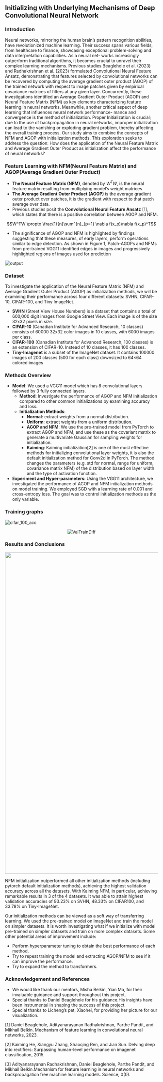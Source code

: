 ## Initializing with Underlying Mechanisms of Deep Convolutional Neural Network

### Introduction
Neural networks, mirroring the human brain’s pattern recognition abilities, have revolutionized machine learning. Their success spans various fields, from healthcare to finance,
showcasing exceptional problem-solving and data interpretation capabilities. As a neural net-
works increasingly outperform traditional algorithms, it becomes crucial to unravel their
complex learning mechanisms.
Previous studies Beaglehole et al. (2023) and Radhakrishnan et al. (2023) formulated Convolutional Neural Feature Ansatz, demonstrating that features selected by convolutional
networks can be recovered by computing the average gradient outer product (AGOP) of
the trained network with respect to image patches given by empirical covariance matrices
of filters at any given layer. Concurrently, these investigations identified an Average Gradient
Outer Product (AGOP) and Neural Feature Matrix (NFM) as key elements characterizing
feature learning in neural networks.
Meanwhile, another critical aspect of deep learning that influences neural network performance-
mance and convergence is the method of initialization. Proper Initialization is crucial; due
to the use of backpropagation in neural networks, improper initialization can lead to the
vanishing or exploding gradient problem, thereby affecting the overall training process.
Our study aims to combine the concepts of NFM and AGOP with initialization methods.
This exploration seeks to address the question: How does the application of the Neural
Feature Matrix and Average Gradient Outer Product as initialization affect the performance of neural networks?

### Feature Learning with NFM(Neural Feature Matrix) and AGOP(Average Gradient Outer Product)
* __The Neural Feature Matrix (NFM)__, denoted by $W^TW$, is the neural feature matrix resulting from multiplying model’s weight matrices.
* __The Average Gradient Outer Product (AGOP)__ is the average gradient outer product over patches, it is the gradient
with respect to that patch average over data.
* Previous studies posit the __Convolutional Neural Feature Ansatz__ [1], which states that there is a positive correlation between AGOP and NFM.
<div style="text-align:center">

  $$W^TW \propto \frac{1}{n}\sum^{n}_{p=1} \nabla f(x_p)\nabla f(x_p)^T$$
</div>

* The significance of AGOP and NFM is highlighted by findings suggesting that
these measures, of early layers, perform operations similar to edge detection.
As shown in Figure 1, Patch-AGOPs and NFMs from pre-trained VGG11
identified edges in images and progressively highlighted regions of images
used for prediction

![output](https://github.com/hulicheng117/DSC180-website/assets/97436268/028ffef0-678c-4c64-be47-34bccf7a6d29)

### Dataset
To investigate the application of the Neural Feature Matrix (NFM) and Average Gradient Outer Product (AGOP) as initialization methods, we will be examining their performance across four different datasets: SVHN, CIFAR-10, CIFAR-100, and Tiny ImageNet.
* __SVHN__ (Street View House Numbers) is a dataset that contains a total of 600,000 digit images from Google Street View. Each image is of the size 32x32 pixels in size.
* __CIFAR-10__ (Canadian Institute for Advanced Research, 10 classes) consists of 60000 32x32 color images in 10 classes, with 6000 images per class.     
* __CIFAR-100__ (Canadian Institute for Advanced Research, 100 classes) is an extension of CIFAR-10. Instead of 10 classes, it has 100 classes.
* __Tiny-Imagenet__ is a subset of the ImageNet dataset. It contains 100000 images of 200 classes (500 for each class) downsized to 64×64 colored images 

### Methods Overview
 * __Model__: We used a VGG11 model which has 8 convolutional layers followed by 3 fully connected layers.
    - __Method__: Investigate the performance of AGOP and NFM initialization compared to other common initializations by examining accuracy and loss.
    - __Initialization Methods__:
        - __Normal__:  extract weights from a normal distribution.
        - __Uniform__: extract weights from a uniform distribution.
        - __AGOP and NFM__:  We use the pre-trained model from PyTorch to extract AGOP and NFM, and use these as the covariant matrix to generate a multivariate Gaussian for sampling weights for initialization.
        - __Kaiming__: Kaiming initialization[2] is one of the most effective methods for initializing convolutional layer weights, it is also the default initialization method for Conv2d in PyTorch. The method changes the parameters (e.g. std for normal, range for uniform, covariance matrix NFM) of the distribution based on layer width and the type of activation function.
  * __Experiment and Hyper-parameters__: Using the VGG11 architecture, we investigated the performance of AGOP and NFM initialization methods on model training. We employed SGD with a learning rate of 0.001 and cross-entropy loss. The goal was to control initialization methods as the only variable.



### Training graphs
![cifar_100_acc](https://github.com/hulicheng117/DSC180-website/assets/97436268/00c1f9ae-8ab3-4576-91a7-865046e19f9f)
<div style="text-align:center">
  
  ![ValTrainDiff](https://github.com/hulicheng117/DSC180-website/assets/97436268/cac3469f-d96a-405e-8f55-452dc2ebf10c)
</div>



### Results and Conclusions
<div style="text-align:center">
  
  <img width="1060" alt="table" src="https://github.com/hulicheng117/DSC180-website/assets/97436268/5bf39188-7d30-41f0-ad64-5a5ea304d88d">
</div>


NFM initialization outperformed all other initialization methods (including pytorch default initialization methods), achieving the highest validation accuracy across all the datasets. With Kaiming NFM, in particular, achieving remarkable results in 3 of the 4 datasets. It was able to attain highest validation accuracies of 93.23% on SVHN, 48.33% on CIFAR100, and 33.78% on Tiny-ImageNet. 

Our initialization methods can be viewed as a soft way of transferring learning. We used the pre-trained model on ImageNet and train the model on simpler datasets. It is worth investigating what if we initialize with model pre-trained on simpler datasets and train on more complex datasets. Some other potential areas of improvement include:

  - Perform hyperparameter tuning to obtain the best performance of each method.
  - Try to repeat training the model and extracting AGOP/NFM to see if it can improve the performance.
  - Try to expand the method to transformers.


### Acknowledgement and References
- We would like thank our mentors, Misha Belkin, Yian Ma, for their invaluable
guidance and support throughout this project.
- Special thanks to Daniel Beaglehole for his guidance.His insights have been
instrumental in shaping the success of this project.
- Special thanks to Licheng’s pet, Xiaohei, for providing her picture for our
visualization.

[1] Daniel Beaglehole, Adityanarayanan Radhakrishnan, Parthe Pandit, and Mikhail Belkin. Mechanism of feature learning in convolutional neural networks, 2023.

[2] Kaiming He, Xiangyu Zhang, Shaoqing Ren, and Jian Sun. Delving deep into rectifiers: Surpassing human-level performance on imagenet classification, 2015.

[3] Adityanarayanan Radhakrishnan, Daniel Beaglehole, Parthe Pandit, and Mikhail Belkin.Mechanism for feature learning in neural networks and backpropagation free machine learning models. Science, 0(0).



